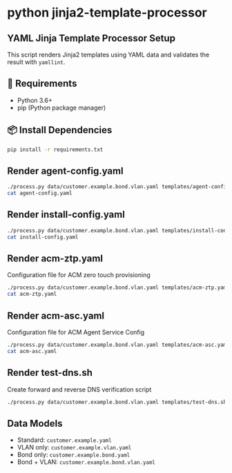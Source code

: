 # python jinja2-template-processor
## YAML Jinja Template Processor Setup
This script renders Jinja2 templates using YAML data and validates the result with `yamllint`.

## 🧰 Requirements
- Python 3.6+
- pip (Python package manager)

## 📦 Install Dependencies
```bash
pip install -r requirements.txt
```

## Render agent-config.yaml
```bash
./process.py data/customer.example.bond.vlan.yaml templates/agent-config-bond-vlan.yaml.tpl   > agent-config.yaml
cat agent-config.yaml
```

## Render install-config.yaml
```bash
./process.py data/customer.example.bond.vlan.yaml templates/install-config-baremetal.yaml.tpl > install-config.yaml
cat install-config.yaml
```

## Render acm-ztp.yaml
Configuration file for ACM zero touch provisioning
```bash
./process.py data/customer.example.bond.vlan.yaml templates/acm-ztp.yaml.tpl > acm-ztp.yaml
cat acm-ztp.yaml
```

## Render acm-asc.yaml
Configuration file for ACM Agent Service Config
```bash
./process.py data/customer.example.bond.vlan.yaml templates/acm-asc.yaml.tpl > acm-asc.yaml
cat acm-asc.yaml
```

## Render test-dns.sh
Create forward and reverse DNS verification script
```bash
./process.py data/customer.example.bond.vlan.yaml templates/test-dns.sh.tpl | bash
```

## Data Models
- Standard: `customer.example.yaml`
- VLAN only: `customer.example.vlan.yaml`
- Bond only: `customer.example.bond.yaml`
- Bond + VLAN: `customer.example.bond.vlan.yaml`
